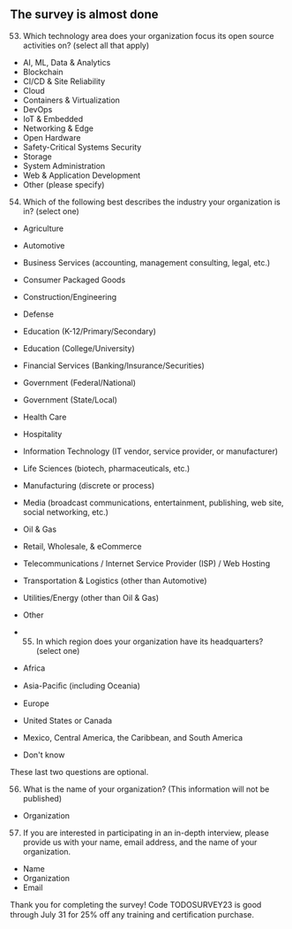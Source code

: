 ## The survey is almost done

53. Which technology area does your organization focus its open source activities on? (select all that apply)
* AI, ML, Data & Analytics
* Blockchain
* CI/CD & Site Reliability
* Cloud
* Containers & Virtualization
* DevOps
* IoT & Embedded
* Networking & Edge
* Open Hardware
* Safety-Critical Systems Security
* Storage
* System Administration
* Web & Application Development
* Other (please specify)

54. Which of the following best describes the industry your organization is in? (select one)
* Agriculture
* Automotive
* Business Services (accounting, management consulting, legal, etc.)
* Consumer Packaged Goods
* Construction/Engineering
* Defense
* Education (K-12/Primary/Secondary)
* Education (College/University)
* Financial Services (Banking/Insurance/Securities)
* Government (Federal/National)
* Government (State/Local)
* Health Care
 * Hospitality
* Information Technology (IT vendor, service provider, or manufacturer)
* Life Sciences (biotech, pharmaceuticals, etc.)
* Manufacturing (discrete or process)
* Media (broadcast communications, entertainment, publishing, web site, social networking, etc.)
* Oil & Gas
* Retail, Wholesale, & eCommerce
* Telecommunications / Internet Service Provider (ISP) / Web Hosting
* Transportation & Logistics (other than Automotive)
* Utilities/Energy (other than Oil & Gas)
* Other
 
* 55. In which region does your organization have its headquarters? (select one)
* Africa
* Asia-Paciﬁc (including Oceania)
* Europe
* United States or Canada
* Mexico, Central America, the Caribbean, and South America
* Don't know

These last two questions are optional.

56.	What is the name of your organization? (This information will not be published)
* Organization

57.	If you are interested in participating in an in-depth interview, please provide us with your name, email address, and the name of your organization.
* Name
* Organization
* Email


Thank you for completing the survey! Code TODOSURVEY23 is good through July 31 for 25% oﬀ any training and certiﬁcation purchase. 
